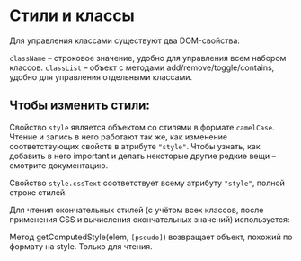 # Стили и классы

Для управления классами существуют два DOM-свойства:

`className` – строковое значение, удобно для управления всем набором классов.
`classList` – объект с методами add/remove/toggle/contains, удобно для управления отдельными классами.

## Чтобы изменить стили:

Свойство `style` является объектом со стилями в формате `camelCase`. Чтение и запись в него работают так же, как изменение соответствующих свойств в атрибуте `"style"`. Чтобы узнать, как добавить в него important и делать некоторые другие редкие вещи – смотрите документацию.

Свойство `style.cssText` соответствует всему атрибуту `"style"`, полной строке стилей.

Для чтения окончательных стилей (с учётом всех классов, после применения CSS и вычисления окончательных значений) используется:

Метод getComputedStyle(elem, `[pseudo]`) возвращает объект, похожий по формату на style. Только для чтения.
